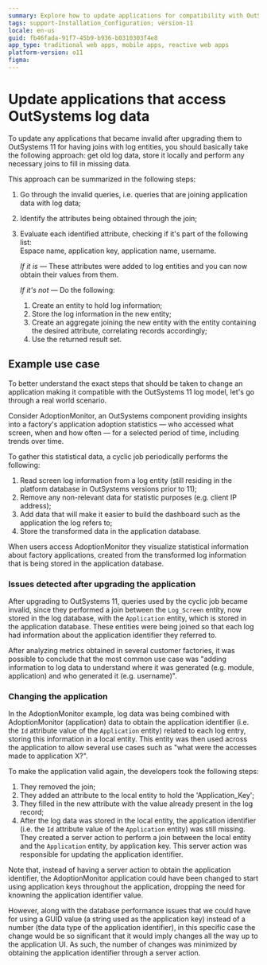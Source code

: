 ```yaml
---
summary: Explore how to update applications for compatibility with OutSystems 11 (O11) log data model, including handling joins with log entities.
tags: support-Installation_Configuration; version-11
locale: en-us
guid: fb46fada-91f7-45b9-b936-b0310303f4e8
app_type: traditional web apps, mobile apps, reactive web apps
platform-version: o11
figma:
---
```


# Update applications that access OutSystems log data

To update any applications that became invalid after upgrading them to OutSystems 11 for having joins with log entities, you should basically take the following approach: get old log data, store it locally and perform any necessary joins to fill in missing data.

This approach can be summarized in the following steps:

1. Go through the invalid queries, i.e. queries that are joining application data with log data;

1. Identify the attributes being obtained through the join;

1. Evaluate each identified attribute, checking if it's part of the following list:  
Espace name, application key, application name, username.

    _If it is_ — These attributes were added to log entities and you can now obtain their values from them.

    _If it's not_ — Do the following:
    
    1. Create an entity to hold log information;
    1. Store the log information in the new entity;
    1. Create an aggregate joining the new entity with the entity containing the desired attribute, correlating records accordingly;
    1. Use the returned result set.


## Example use case

To better understand the exact steps that should be taken to change an application making it compatible with the OutSystems 11 log model, let's go through a real world scenario.

Consider AdoptionMonitor, an OutSystems component providing insights into a factory's application adoption statistics — who accessed what screen, when and how often — for a selected period of time, including trends over time. 

To gather this statistical data, a cyclic job periodically performs the following:

1. Read screen log information from a log entity (still residing in the platform database in  OutSystems versions prior to 11);
1. Remove any non-relevant data for statistic purposes (e.g. client IP address);
1. Add data that will make it easier to build the dashboard such as the application the log refers to;
1. Store the transformed data in the application database.

When users access AdoptionMonitor they visualize statistical information about factory applications, created from the transformed log information that is being stored in the application database.

### Issues detected after upgrading the application

After upgrading to OutSystems 11, queries used by the cyclic job became invalid, since they performed a join between the `Log_Screen` entity, now stored in the log database, with the `Application` entity, which is stored in the application database. These entities were being joined so that each log had information about the application identifier they referred to.

After analyzing metrics obtained in several customer factories, it was possible to conclude that the most common use case was "adding information to log data to understand where it was generated (e.g. module, application) and who generated it (e.g. username)".

### Changing the application

In the AdoptionMonitor example, log data was being combined with AdoptionMonitor (application) data to obtain the application identifier (i.e. the `Id` attribute value of the `Application` entity) related to each log entry, storing this information in a local entity. This entity was then used across the application to allow several use cases such as "what were the accesses made to application X?".

To make the application valid again, the developers took the following steps:

1. They removed the join;
1. They added an attribute to the local entity to hold the 'Application_Key';
1. They filled in the new attribute with the value already present in the log record;
1. After the log data was stored in the local entity, the application identifier (i.e. the `Id` attribute value of the `Application` entity) was still missing. They created a server action to perform a join between the local entity and the `Application` entity, by application key. This server action was responsible for updating the application identifier.

Note that, instead of having a server action to obtain the application identifier, the AdoptionMonitor application could have been changed to start using application keys throughout the application, dropping the need for knowning the application identifier value.  

However, along with the database performance issues that we could have for using a GUID value (a string used as the application key) instead of a number (the data type of the application identifier), in this specific case the change would be so significant that it would imply changes all the way up to the application UI. As such, the number of changes was minimized by obtaining the application identifier through a server action.

